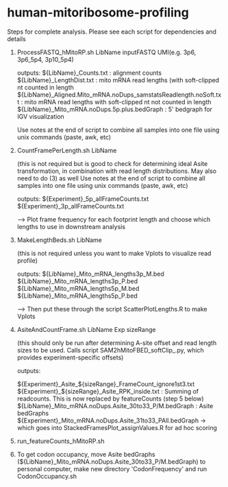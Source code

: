 # human-mitoribosome-profiling

Steps for complete analysis. Please see each script for dependencies and details

1. ProcessFASTQ_hMitoRP.sh LibName inputFASTQ UMI(e.g. 3p6, 3p6_5p4, 3p10_5p4)
   
   outputs:
   ${LibName}_Counts.txt : alignment counts
   ${LibName}_LengthDist.txt : mito mRNA read lengths (with soft-clipped nt counted in length
   ${LibName}_Aligned.Mito_mRNA.noDups_samstatsReadlength.noSoft.txt : mito mRNA read lengths with soft-clipped nt not counted in length
   ${LibName}_Mito_mRNA.noDups.5p.plus.bedGraph : 5' bedgraph for IGV visualization
   
   Use notes at the end of script to combine all samples into one file using unix commands (paste, awk, etc)
   
2. CountFramePerLength.sh LibName
   
   (this is not required but is good to check for determining ideal Asite transformation, in combination with read length distributions. May also need to do (3) as well
   Use notes at the end of script to combine all samples into one file using unix commands (paste, awk, etc)
   
   outputs:
   ${Experiment}_5p_allFrameCounts.txt
   ${Experiment}_3p_allFrameCounts.txt
   
   --> Plot frame frequency for each footprint length and choose which lengths to use in downstream analysis

3. MakeLengthBeds.sh LibName
   
   (this is not required unless you want to make Vplots to visualize read profile)
   
   outputs:
   ${LibName}_Mito_mRNA_lengths3p_M.bed
   ${LibName}_Mito_mRNA_lengths3p_P.bed                                                                                                                
   ${LibName}_Mito_mRNA_lengths5p_M.bed                                                                                                                  
   ${LibName}_Mito_mRNA_lengths5p_P.bed 
   
   --> Then put these through the script ScatterPlotLengths.R to make Vplots    

4. AsiteAndCountFrame.sh LibName Exp sizeRange
   
   (this should only be run after determining A-site offset and read length sizes to be used. Calls script SAM2hMitoFBED_softClip_<Exp>.py, which provides experiment-specific offsets)
   
   outputs:
   
   ${Experiment}_Asite_${sizeRange}_FrameCount_ignore1st3.txt
   ${Experiment}_${sizeRange}_Asite_RPK_inside.txt : Summing of readcounts. This is now replaced by featureCounts (step 5 below)
   ${LibName}_Mito_mRNA.noDups.Asite_30to33_P/M.bedGraph : Asite bedGraphs
   ${Experiment}_Mito_mRNA.noDups.Asite_31to33_PAll.bedGraph -> which goes into StackedFramesPlot_assignValues.R for ad hoc scoring
   
5. run_featureCounts_hMitoRP.sh

6. To get codon occupancy, move Asite bedGraphs (${LibName}_Mito_mRNA.noDups.Asite_30to33_P/M.bedGraph) to personal computer, make new directory 'CodonFrequency' and run CodonOccupancy.sh                                                                                                         
